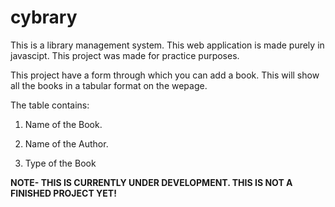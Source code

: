 # cybrary
This is a library management system. This web application is made purely in javascipt. This project was made for practice purposes.

This project have a form through which you can add a book. This will show all the books in a tabular format on the wepage.

The table contains:

1. Name of the Book.

2. Name of the Author.

3. Type of the Book

**NOTE- THIS IS CURRENTLY UNDER DEVELOPMENT. THIS IS NOT A FINISHED PROJECT YET!**
